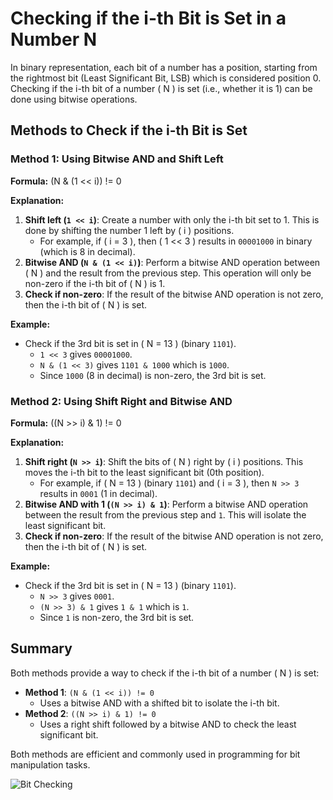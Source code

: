 
# Checking if the i-th Bit is Set in a Number N

In binary representation, each bit of a number has a position, starting from the rightmost bit (Least Significant Bit, LSB) which is considered position 0. Checking if the i-th bit of a number \( N \) is set (i.e., whether it is 1) can be done using bitwise operations.

## Methods to Check if the i-th Bit is Set

### Method 1: Using Bitwise AND and Shift Left

**Formula:**
(N & (1 << i)) != 0

**Explanation:**
1. **Shift left (`1 << i`)**: Create a number with only the i-th bit set to 1. This is done by shifting the number 1 left by \( i \) positions.
   - For example, if \( i = 3 \), then \( 1 << 3 \) results in `00001000` in binary (which is 8 in decimal).
2. **Bitwise AND (`N & (1 << i)`)**: Perform a bitwise AND operation between \( N \) and the result from the previous step. This operation will only be non-zero if the i-th bit of \( N \) is 1.
3. **Check if non-zero**: If the result of the bitwise AND operation is not zero, then the i-th bit of \( N \) is set.

**Example:**
- Check if the 3rd bit is set in \( N = 13 \) (binary `1101`).
  - `1 << 3` gives `00001000`.
  - `N & (1 << 3)` gives `1101 & 1000` which is `1000`.
  - Since `1000` (8 in decimal) is non-zero, the 3rd bit is set.

### Method 2: Using Shift Right and Bitwise AND

**Formula:**
((N >> i) \& 1) != 0

**Explanation:**
1. **Shift right (`N >> i`)**: Shift the bits of \( N \) right by \( i \) positions. This moves the i-th bit to the least significant bit (0th position).
   - For example, if \( N = 13 \) (binary `1101`) and \( i = 3 \), then `N >> 3` results in `0001` (1 in decimal).
2. **Bitwise AND with 1 (`(N >> i) & 1`)**: Perform a bitwise AND operation between the result from the previous step and `1`. This will isolate the least significant bit.
3. **Check if non-zero**: If the result of the bitwise AND operation is not zero, then the i-th bit of \( N \) is set.

**Example:**
- Check if the 3rd bit is set in \( N = 13 \) (binary `1101`).
  - `N >> 3` gives `0001`.
  - `(N >> 3) & 1` gives `1 & 1` which is `1`.
  - Since `1` is non-zero, the 3rd bit is set.

## Summary
Both methods provide a way to check if the i-th bit of a number \( N \) is set:
- **Method 1**: `(N & (1 << i)) != 0`
  - Uses a bitwise AND with a shifted bit to isolate the i-th bit.
- **Method 2**: `((N >> i) & 1) != 0`
  - Uses a right shift followed by a bitwise AND to check the least significant bit.

Both methods are efficient and commonly used in programming for bit manipulation tasks.

![Bit Checking](https://i.imgur.com/OoCxeH6.png)
